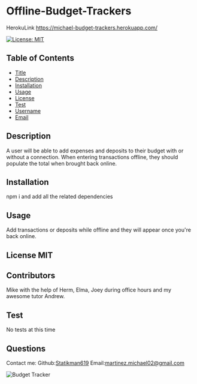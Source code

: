 # Offline-Budget-Trackers

HerokuLink https://michael-budget-trackers.herokuapp.com/

  [![License: MIT](https://img.shields.io/badge/License-MIT-yellow.svg)](https://opensource.org/licenses/MIT)
  ## Table of Contents
* [Title](#Title)
* [Description](#description)
* [Installation](#installation)
* [Usage](#usage)
* [License](#license)
* [Test](#test)
* [Username](#username)
* [Email](#license)

## Description
A user will be able to add expenses and deposits to their budget with or without a connection. When entering transactions offline, they should populate the total when brought back online.
## Installation 
npm i and add all the related dependencies
## Usage 
Add transactions or deposits while offline and they will appear once you're back online.
## License MIT
## Contributors
Mike with the help of Herm, Elma, Joey during office hours and my awesome tutor Andrew.
## Test
No tests at this time
## Questions
Contact me:
Github:[Statikman619](https://github.com/Statikman619)
Email:[martinez.michael02@gmail.com](https://github.com/Statikman619)

![Budget Tracker](https://user-images.githubusercontent.com/73040685/127081908-8198f43c-f152-4bdc-8e3c-5ddad65835e4.png)
